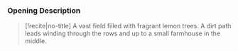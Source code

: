 ### Opening Description
>[!recite|no-title]
>A vast field filled with fragrant lemon trees. A dirt path leads winding through the rows and up to a small farmhouse in the middle.
